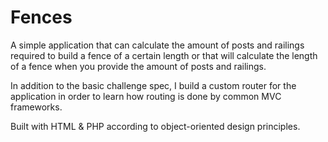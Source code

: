 # Fences

A simple application that can calculate the amount of posts and railings required to build a fence of a certain length or that will calculate the length of a fence when you provide the amount of posts and railings.

In addition to the basic challenge spec, I build a custom router for the application in order to learn how routing is done by common MVC frameworks.

Built with HTML & PHP according to object-oriented design principles.
